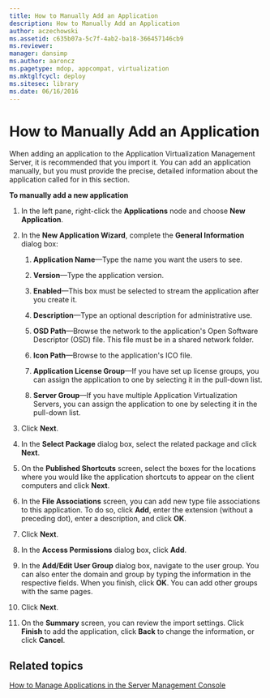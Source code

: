 ```yaml
---
title: How to Manually Add an Application
description: How to Manually Add an Application
author: aczechowski
ms.assetid: c635b07a-5c7f-4ab2-ba18-366457146cb9
ms.reviewer: 
manager: dansimp
ms.author: aaroncz
ms.pagetype: mdop, appcompat, virtualization
ms.mktglfcycl: deploy
ms.sitesec: library
ms.date: 06/16/2016
---
```



# How to Manually Add an Application


When adding an application to the Application Virtualization Management Server, it is recommended that you import it. You can add an application manually, but you must provide the precise, detailed information about the application called for in this section.

**To manually add a new application**

1.  In the left pane, right-click the **Applications** node and choose **New Application**.

2.  In the **New Application Wizard**, complete the **General Information** dialog box:

    1.  **Application Name**—Type the name you want the users to see.

    2.  **Version**—Type the application version.

    3.  **Enabled**—This box must be selected to stream the application after you create it.

    4.  **Description**—Type an optional description for administrative use.

    5.  **OSD Path**—Browse the network to the application's Open Software Descriptor (OSD) file. This file must be in a shared network folder.

    6.  **Icon Path**—Browse to the application's ICO file.

    7.  **Application License Group**—If you have set up license groups, you can assign the application to one by selecting it in the pull-down list.

    8.  **Server Group**—If you have multiple Application Virtualization Servers, you can assign the application to one by selecting it in the pull-down list.

3.  Click **Next**.

4.  In the **Select Package** dialog box, select the related package and click **Next**.

5.  On the **Published Shortcuts** screen, select the boxes for the locations where you would like the application shortcuts to appear on the client computers and click **Next**.

6.  In the **File Associations** screen, you can add new type file associations to this application. To do so, click **Add**, enter the extension (without a preceding dot), enter a description, and click **OK**.

7.  Click **Next**.

8.  In the **Access Permissions** dialog box, click **Add**.

9.  In the **Add/Edit User Group** dialog box, navigate to the user group. You can also enter the domain and group by typing the information in the respective fields. When you finish, click **OK**. You can add other groups with the same pages.

10. Click **Next**.

11. On the **Summary** screen, you can review the import settings. Click **Finish** to add the application, click **Back** to change the information, or click **Cancel**.

## Related topics


[How to Manage Applications in the Server Management Console](how-to-manage-applications-in-the-server-management-console.md)

 

 





